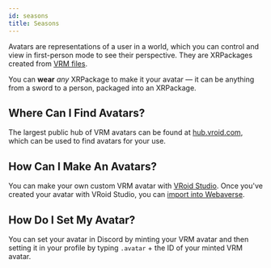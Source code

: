 ```yaml
---
id: seasons 
title: Seasons 
---
```


Avatars are representations of a user in a world, which you can control and view in first-person mode to see their perspective. They are XRPackages created from <a href="https://vrm.dev/en" target="_blank" rel="noopener noreferrer">VRM files</a>.

You can **wear** _any_ XRPackage to make it your avatar &mdash; it can be anything from a sword to a person, packaged into an XRPackage.


## Where Can I Find Avatars?

The largest public hub of VRM avatars can be found at <a href="https://hub.vroid.com/en/models" target="_blank" rel="noopener noreferrer">hub.vroid.com</a>, which can be used to find avatars for your use.

## How Can I Make An Avatars?

You can make your own custom VRM avatar with [VRoid Studio](https://vroid.com/en/studio/). Once you've created your avatar with VRoid Studio, you can [import into Webaverse](../developers/importing-from-vroid-studio).

## How Do I Set My Avatar?

You can set your avatar in Discord by minting your VRM avatar and then setting it in your profile by typing `.avatar` + the ID of your minted VRM avatar.
